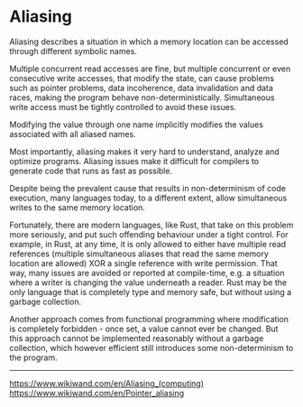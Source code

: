 # Aliasing

Aliasing describes a situation in which a memory location can be accessed through different symbolic names.

Multiple concurrent read accesses are fine, but multiple concurrent or even consecutive write accesses, that modify the state, can cause problems such as pointer problems, data incoherence, data invalidation and data races, making the program behave non-deterministically. Simultaneous write access must be tightly controlled to avoid these issues.

Modifying the value through one name implicitly modifies the values associated with all aliased names. 

Most importantly, aliasing makes it very hard to understand, analyze and optimize programs. Aliasing issues make it difficult for compilers to generate code that runs as fast as possible.

Despite being the prevalent cause that results in non-determinism of code execution, many languages today, to a different extent, allow simultaneous writes to the same memory location.

Fortunately, there are modern languages, like Rust, that take on this problem more seriously, and put such offending behaviour under a tight control. For example, in Rust, at any time, it is only allowed to either have multiple read references (multiple simultaneous aliases that read the same memory location are allowed) XOR a single reference with write permission. That way, many issues are avoided or reported at compile-time, e.g. a situation where a writer is changing the value underneath a reader. Rust may be the only language that is completely type and memory safe, but without using a garbage collection.

Another approach comes from functional programming where modification is completely forbidden - once set, a value cannot ever be changed. But this approach cannot be implemented reasonably without a garbage collection, which however efficient still introduces some non-determinism to the program.




---

https://www.wikiwand.com/en/Aliasing_(computing)
https://www.wikiwand.com/en/Pointer_aliasing

